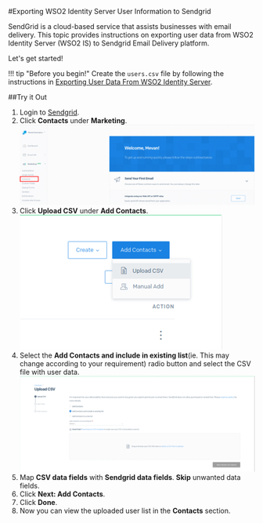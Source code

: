 #Exporting WSO2 Identity Server User Information to Sendgrid

SendGrid is a cloud-based service that assists businesses with email delivery. 
This topic provides instructions on exporting user data from WSO2 Identity Server (WSO2 IS) to Sendgrid Email Delivery
platform.

Let's get started!

!!! tip "Before you begin!"
    Create the `users.csv` file by following the instructions in 
    [Exporting User Data From WSO2 Identity Server](../exporting-user-data-from-wso2-is).

##Try it Out

1. Login to [Sendgrid](https://sendgrid.com/).
2. Click **Contacts** under **Marketing**.
    ![contacts-in-sendgrid](../assets/img/tutorials/contacts-in-sendgrid.png)
3. Click **Upload CSV** under **Add Contacts**.
    ![data-import-in-sendgrid](../assets/img/tutorials/data-import-in-sendgrid.png)   
4. Select the **Add Contacts and include in existing list**(ie. This may change according to your requirement) 
radio button and select the CSV file with user data.
    ![import-from-spread-sheet-sendgrid](../assets/img/tutorials/import-from-spread-sheet-sendgrid.png)
5. Map **CSV data fields** with **Sendgrid data fields**. **Skip** unwanted data fields.
6. Click **Next: Add Contacts**.
7. Click **Done**. 
8. Now you can view the uploaded user list in the **Contacts** section.
